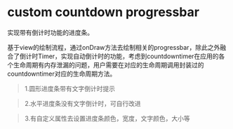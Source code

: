# custom countdown progressbar
实现带有倒计时功能的进度条。

  基于view的绘制流程，通过onDraw方法去绘制相关的progressbar，除此之外融合了倒计时Timer，实现自动倒计时的功能，考虑到countdowntimer在应用的各个生命周期有内存泄漏的问题，用户需要在对应的生命周期调用封装过的countdowntimer对应的生命周期方法。

> 1.圆形进度条带有文字倒计时提示

> 2.水平进度条没有文字倒计时，可自行改进

> 3.有自定义属性去设置进度条颜色，宽度，文字颜色，大小等
